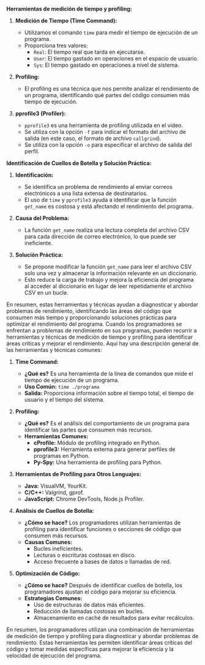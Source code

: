**Herramientas de medición de tiempo y profiling:**

1. **Medición de Tiempo (Time Command):**
   - Utilizamos el comando `time` para medir el tiempo de ejecución de un programa.
   - Proporciona tres valores: 
     - `Real`: El tiempo real que tarda en ejecutarse.
     - `User`: El tiempo gastado en operaciones en el espacio de usuario.
     - `Sys`: El tiempo gastado en operaciones a nivel de sistema.

2. **Profiling:**
   - El profiling es una técnica que nos permite analizar el rendimiento de un programa, identificando qué partes del código consumen más tiempo de ejecución.

3. **pprofile3 (Profiler):**
   - `pprofile3` es una herramienta de profiling utilizada en el video.
   - Se utiliza con la opción `-f` para indicar el formato del archivo de salida (en este caso, el formato de archivo `callgrind`).
   - Se utiliza con la opción `-o` para especificar el archivo de salida del perfil.

**Identificación de Cuellos de Botella y Solución Práctica:**

1. **Identificación:**
   - Se identifica un problema de rendimiento al enviar correos electrónicos a una lista extensa de destinatarios.
   - El uso de `time` y `pprofile3` ayuda a identificar que la función `get_name` es costosa y está afectando el rendimiento del programa.

2. **Causa del Problema:**
   - La función `get_name` realiza una lectura completa del archivo CSV para cada dirección de correo electrónico, lo que puede ser ineficiente.

3. **Solución Práctica:**
   - Se propone modificar la función `get_name` para leer el archivo CSV solo una vez y almacenar la información relevante en un diccionario.
   - Esto reduce la carga de trabajo y mejora la eficiencia del programa al acceder al diccionario en lugar de leer repetidamente el archivo CSV en un bucle.

En resumen, estas herramientas y técnicas ayudan a diagnosticar y abordar problemas de rendimiento, identificando las áreas del código que 
consumen más tiempo y proporcionando soluciones prácticas para optimizar el rendimiento del programa.
Cuando los programadores se enfrentan a problemas de rendimiento en sus programas, pueden recurrir a herramientas y técnicas de medición de
tiempo y profiling para identificar áreas críticas y mejorar el rendimiento. Aquí hay una descripción general de las herramientas y técnicas
 comunes:

1. **Time Command:**
   - **¿Qué es?** Es una herramienta de la línea de comandos que mide el tiempo de ejecución de un programa.
   - **Uso Común:** `time ./programa`
   - **Salida:** Proporciona información sobre el tiempo total, el tiempo de usuario y el tiempo del sistema.

2. **Profiling:**
   - **¿Qué es?** Es el análisis del comportamiento de un programa para identificar las partes que consumen más recursos.
   - **Herramientas Comunes:**
     - **cProfile:** Módulo de profiling integrado en Python.
     - **pprofile3:** Herramienta externa para generar perfiles de programas en Python.
     - **Py-Spy:** Una herramienta de profiling para Python.

3. **Herramientas de Profiling para Otros Lenguajes:**
   - **Java:** VisualVM, YourKit.
   - **C/C++:** Valgrind, gprof.
   - **JavaScript:** Chrome DevTools, Node.js Profiler.

4. **Análisis de Cuellos de Botella:**
   - **¿Cómo se hace?** Los programadores utilizan herramientas de profiling para identificar funciones o secciones de código que consumen más recursos.
   - **Causas Comunes:**
     - Bucles ineficientes.
     - Lecturas o escrituras costosas en disco.
     - Acceso frecuente a bases de datos o llamadas de red.

5. **Optimización de Código:**
   - **¿Cómo se hace?** Después de identificar cuellos de botella, los programadores ajustan el código para mejorar su eficiencia.
   - **Estrategias Comunes:**
     - Uso de estructuras de datos más eficientes.
     - Reducción de llamadas costosas en bucles.
     - Almacenamiento en caché de resultados para evitar recálculos.

En resumen, los programadores utilizan una combinación de herramientas de medición de tiempo y profiling para diagnosticar y abordar problemas
 de rendimiento. Estas herramientas les permiten identificar áreas críticas del código y tomar medidas específicas para mejorar la eficiencia
 y la velocidad de ejecución del programa.